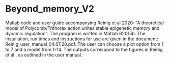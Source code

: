 # Beyond_memory_V2
Matlab code and user guide accompanying Reinig et al 2020: "A theoretical model of Polycomb/Trithorax action unites stable epigenetic memory and dynamic regulation". The program is written in Matlab R2015b. The installation, run times and instructions for use are given in the document: Reinig_user_manual_04.07.20.pdf. The user can choose a plot option from 1 to 7 and a model from 1-14. The outputs correspond to the figures in Reinig et al., as outlined in the user manual.
